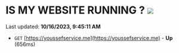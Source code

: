 # IS MY WEBSITE RUNNING ? [![](https://img.shields.io/static/v1?label=Sponsor&message=%E2%9D%A4&logo=GitHub&color=%23fe8e86)](https://github.com/sponsors/<username>)

Last updated: **10/16/2023, 9:45:11 AM**

- `GET` [https://youssefservice.me](https://youssefservice.me) - **Up** (656ms)
